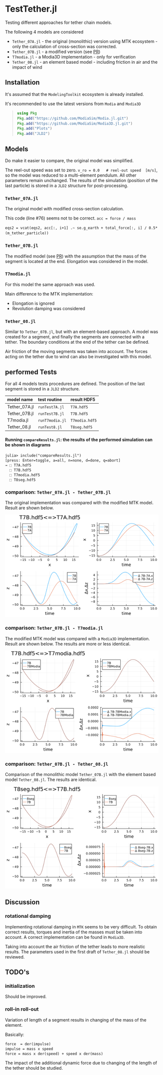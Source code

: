 # TestTether.jl


Testing different approaches for tether chain models.

The following 4 models are considered

* `Tether_07A.jl` - the original (monolithic) version using MTK ecosystem - only the calculation of cross-section was corrected.
* `Tether_07B.jl` - a modified version (see [PR](https://github.com/ufechner7/Tethers.jl/pull/5))
* `T7modia.jl` - a Modia3D implementation - only for verification
* `Tether_08.jl` - an element based model - including friction in air and the impact of wind

## Installation

It's assumed that the `ModelingToolkit` ecosystem is already installed.

It's recommended to use the latest versions from `Modia` and `Modia3D`

> ```julia
>using Pkg
>Pkg.add("https://github.com/ModiaSim/Modia.jl.git")
>Pkg.add("https://github.com/ModiaSim/Modia3D.jl.git")
>Pkg.add("Plots")
>Pkg.add("JLD2")
>```

## Models
Do make it easier to compare, the original model was simplified.

The reel-out speed was set to zero. `v_ro = 0.0   # reel-out speed  [m/s]`, so the model was reduced to a multi-element pendulum. All other parameters remain unchanged. The results of the simulation (position of the last particle) is stored in a `JLD2` structure for post-processing.

### `Tether_07A.jl`

The original model with modified cross-section calculation.

This code (line #76) seems not to be correct.   `acc = force / mass`

`eqs2 = vcat(eqs2, acc[:, i+1] .~ se.g_earth + total_force[:, i] / 0.5*(m_tether_particle))`

### `Tether_07B.jl`

The modified model (see [PR](https://github.com/ufechner7/Tethers.jl/pull/5)) with the assumption that the mass of the segment is located at the end. Elongation was considered in the model.

### `T7modia.jl`

For this model the same approach was used.

Main difference to the MTK implementation:

* Elongation is ignored
* Revolution damping was considered

### `Tether_08.jl`

Similar to `Tether_07B.jl`, but with an element-based approach.
A model was created for a segment, and finally the segments are connected with a tether.
The boundary conditions at the end of the tether can be defined.

Air friction of the moving segments was taken into account.
The forces acting on the tether due to wind can also be investigated with this model.


## performed Tests

For all 4 models tests procedures are defined. The position of the last segment is stored in a `JLD2` structure.

| model name | test routine| result HDF5|
|:----|:----|:---|
| Tether_07A.jl | `runTest7A.jl` | `T7A.hdf5` |
| Tether_07B.jl | `runTest7B.jl` | `T7B.hdf5` |
| T7modia.jl | `runT7modia.jl` | `T7modia.hdf5` |
| Tether_08.jl | `runTest8.jl` | `T8seg.hdf5` |



#### Running `compareResults.jl`: the results of the performed simulation can be shown in diagrams

```
julia> include("compareResults.jl")
[press: Enter=toggle, a=all, n=none, d=done, q=abort]
→ ⬚ T7A.hdf5
  ⬚ T7B.hdf5
  ⬚ T7modia.hdf5
  ⬚ T8seg.hdf5
```


### comparison: `Tether_07A.jl - Tether_07B.jl`

The original implementation was compared with the modified MTK model. Result are shown below.

![comp7A7B](tests/7B-7A.png)

### comparison: `Tether_07B.jl - T7modia.jl`

The modified MTK model was compared with a `Modia3D` implementation. Result are shown below. The results are more or less identical.

![comp7B7modia](tests/7B-7BModia.png)

### comparison: `Tether_07B.jl - Tether_08.jl`

Comparison of the monolithic model `Tether_07B.jl` with the element based model `Tether_08.jl`. The results are identical.

![comp7B8](tests/8seg-7B.png)



## Discussion


### rotational damping

Implementing rotational damping in `MTK` seems to be very difficult. To obtain correct results, torques and inertia of the masses must be taken into account. A correct implementation can be found in `Modia3D`.

Taking into account the air friction of the tether leads to more realistic results. The parameters used in the first draft of `Tether_08.jl` should be reviewed.


## TODO's

### initialization

Should be improved.

### roll-in roll-out


Variation of length of a segment results in changing of the mass of the element.  

Basically:

```
force  = der(impulse)
impulse = mass x speed
force = mass x der(speed) + speed x der(mass)
```

The impact of the additional dynamic force due to changing of the length of the tether should be studied.
